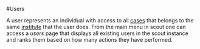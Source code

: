 #Users

A user represents an individual with access to all [cases](cases.md) that belongs to the same [institute](institutes.md) that the user does. From the main menu in scout one can access a *users* page that displays all existing users in the scout instance and ranks them based on how many actions they have performed.